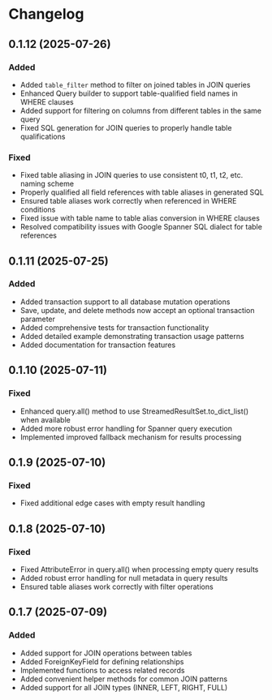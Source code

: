 # Changelog

## 0.1.12 (2025-07-26)

### Added

- Added `table_filter` method to filter on joined tables in JOIN queries
- Enhanced Query builder to support table-qualified field names in WHERE clauses
- Added support for filtering on columns from different tables in the same query
- Fixed SQL generation for JOIN queries to properly handle table qualifications

### Fixed

- Fixed table aliasing in JOIN queries to use consistent t0, t1, t2, etc. naming scheme
- Properly qualified all field references with table aliases in generated SQL
- Ensured table aliases work correctly when referenced in WHERE conditions
- Fixed issue with table name to table alias conversion in WHERE clauses
- Resolved compatibility issues with Google Spanner SQL dialect for table references

## 0.1.11 (2025-07-25)

### Added

- Added transaction support to all database mutation operations
- Save, update, and delete methods now accept an optional transaction parameter
- Added comprehensive tests for transaction functionality
- Added detailed example demonstrating transaction usage patterns
- Added documentation for transaction features

## 0.1.10 (2025-07-11)

### Fixed

- Enhanced query.all() method to use StreamedResultSet.to_dict_list() when available
- Added more robust error handling for Spanner query execution
- Implemented improved fallback mechanism for results processing

## 0.1.9 (2025-07-10)

### Fixed

- Fixed additional edge cases with empty result handling

## 0.1.8 (2025-07-10)

### Fixed

- Fixed AttributeError in query.all() when processing empty query results
- Added robust error handling for null metadata in query results
- Ensured table aliases work correctly with filter operations

## 0.1.7 (2025-07-09)

### Added

- Added support for JOIN operations between tables
- Added ForeignKeyField for defining relationships
- Implemented functions to access related records
- Added convenient helper methods for common JOIN patterns
- Added support for all JOIN types (INNER, LEFT, RIGHT, FULL)
